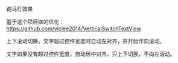 
跑马灯效果

基于这个项目做的优化：https://github.com/viclee2014/VerticalSwitchTextView

上下滚动切换，文字超过控件宽度时自动左对齐，并开始作向滚动。

文字如果没有超过控件宽度，自动居中对齐，只上下切换，不向左滚动。

